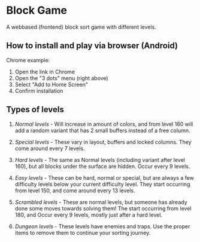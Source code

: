 # Block Game

A webbased (frontend) block sort game with different levels.

## How to install and play via browser (Android)

Chrome example:

1. Open the link in Chrome
2. Open the "3 dots" menu (right above)
3. Select "Add to Home Screen"
4. Confirm installation

## Types of levels

1. _Normal_ _levels_ - Will increase in amount of colors, and from level 160 will add a random variant that has 2 small buffers instead of a free column.

2. _Special_ _levels_ - These vary in layout, buffers and locked columns. They come around every 7 levels.

3. _Hard_ _levels_ - The same as Normal levels (including variant after level 160), but all blocks under the surface are hidden. Occur every 9 levels.

4. _Easy_ _levels_ - These can be hard, normal or special, but are always a few difficulty levels below your current difficulty level. They start occurring from level 150, and come around every 13 levels.

5. _Scrambled_ _levels_ - These are normal levels, but someone has already done some moves towards solving them! The start occurring from level 180, and Occur every 9 levels, mostly just after a hard level.

6. _Dungeon_ _levels_ - These levels have enemies and traps. Use the proper items to remove them to continue your sorting journey.
